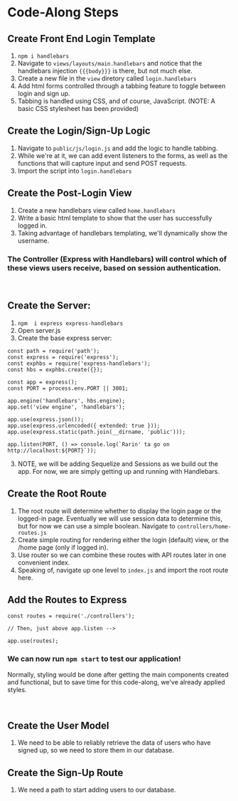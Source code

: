 # Code-Along Steps

## Create Front End Login Template
1. `npm i handlebars`
2. Navigate to `views/layouts/main.handlebars` and notice that the handlebars injection `{{{body}}}` is there, but not much else. 
3. Create a new file in the `view` diretory called `login.handlebars`
4. Add html forms controlled through a tabbing feature to toggle between login and sign up. 
5. Tabbing is handled using CSS, and of course, JavaScript. (NOTE: A basic CSS stylesheet has been provided)

## Create the Login/Sign-Up Logic 
1. Navigate to `public/js/login.js` and add the logic to handle tabbing.
2. While we're at it, we can add event listeners to the forms, as well as the functions that will capture input and send POST requests.
3. Import the script into `login.handlebars`

## Create the Post-Login View
1. Create a new handlebars view called `home.handlebars`
2. Write a basic html template to show that the user has successfully logged in.
3. Taking advantage of handlebars templating, we'll dynamically show the username.

### The Controller (Express with Handlebars) will control which of these views users receive, based on session authentication.  

&nbsp;

## Create the Server:

1. `npm  i express express-handlebars`
2. Open server.js
3. Create the base express server:

```
const path = require('path');
const express = require('express');
const exphbs = require('express-handlebars');
const hbs = exphbs.create({});

const app = express();
const PORT = process.env.PORT || 3001;

app.engine('handlebars', hbs.engine);
app.set('view engine', 'handlebars');

app.use(express.json());
app.use(express.urlencoded({ extended: true }));
app.use(express.static(path.join(__dirname, 'public')));

app.listen(PORT, () => console.log(`Rarin' ta go on http://localhost:${PORT}`));

```
3. NOTE, we will be adding Sequelize and Sessions as we build out the app. For now, we are simply getting up and running with Handlebars.

## Create the Root Route
1. The root route will determine whether to display the login page or the logged-in page. Eventually we will use session data to determine this, but for now we can use a simple boolean. Navigate to `controllers/home-routes.js`
2. Create simple routing for rendering either the login (default) view, or the /home page (only if logged in).
3. Use router so we can combine these routes with API routes later in one convenient index.
4. Speaking of, navigate up one level to `index.js` and import the root route here.

## Add the Routes to Express
```
const routes = require('./controllers');

// Then, just above app.listen -->

app.use(routes);
```

### We can now run `npm start` to test our application!
Normally, styling would be done after getting the main components created and functional, but to save time for this code-along, we've already applied styles.

&nbsp;

## Create the User Model
1. We need to be able to reliably retrieve the data of users who have signed up, so we need to store them in our database.

## Create the Sign-Up Route
1. We need a path to start adding users to our database. 